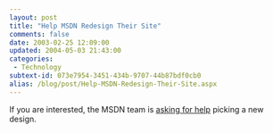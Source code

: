 ```yaml
---
layout: post
title: "Help MSDN Redesign Their Site"
comments: false
date: 2003-02-25 12:09:00
updated: 2004-05-03 21:43:00
categories:
 - Technology
subtext-id: 073e7954-3451-434b-9707-44b87bdf0cb0
alias: /blog/post/Help-MSDN-Redesign-Their-Site.aspx
---
```



If you are interested, the MSDN team is [asking for help](http://msdn.microsoft.com/labs/homepages/default.aspx) picking a new design.
